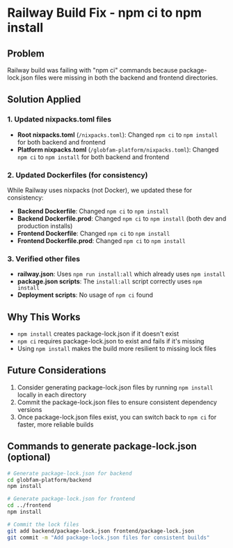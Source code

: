 # Railway Build Fix - npm ci to npm install

## Problem
Railway build was failing with "npm ci" commands because package-lock.json files were missing in both the backend and frontend directories.

## Solution Applied

### 1. Updated nixpacks.toml files
- **Root nixpacks.toml** (`/nixpacks.toml`): Changed `npm ci` to `npm install` for both backend and frontend
- **Platform nixpacks.toml** (`/globfam-platform/nixpacks.toml`): Changed `npm ci` to `npm install` for both backend and frontend

### 2. Updated Dockerfiles (for consistency)
While Railway uses nixpacks (not Docker), we updated these for consistency:
- **Backend Dockerfile**: Changed `npm ci` to `npm install`
- **Backend Dockerfile.prod**: Changed `npm ci` to `npm install` (both dev and production installs)
- **Frontend Dockerfile**: Changed `npm ci` to `npm install`
- **Frontend Dockerfile.prod**: Changed `npm ci` to `npm install`

### 3. Verified other files
- **railway.json**: Uses `npm run install:all` which already uses `npm install`
- **package.json scripts**: The `install:all` script correctly uses `npm install`
- **Deployment scripts**: No usage of `npm ci` found

## Why This Works
- `npm install` creates package-lock.json if it doesn't exist
- `npm ci` requires package-lock.json to exist and fails if it's missing
- Using `npm install` makes the build more resilient to missing lock files

## Future Considerations
1. Consider generating package-lock.json files by running `npm install` locally in each directory
2. Commit the package-lock.json files to ensure consistent dependency versions
3. Once package-lock.json files exist, you can switch back to `npm ci` for faster, more reliable builds

## Commands to generate package-lock.json (optional)
```bash
# Generate package-lock.json for backend
cd globfam-platform/backend
npm install

# Generate package-lock.json for frontend
cd ../frontend
npm install

# Commit the lock files
git add backend/package-lock.json frontend/package-lock.json
git commit -m "Add package-lock.json files for consistent builds"
```